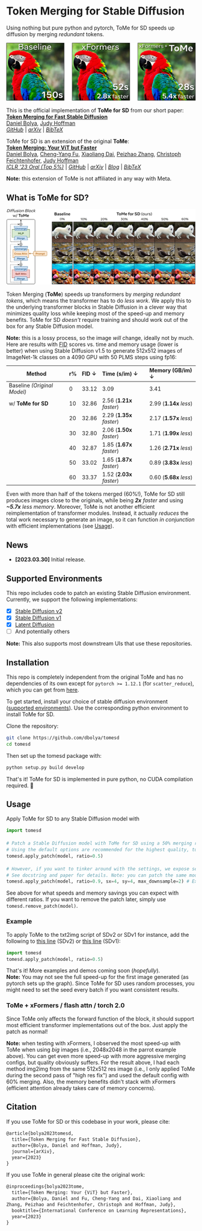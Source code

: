 # Token Merging for Stable Diffusion

Using nothing but pure python and pytorch, ToMe for SD speeds up diffusion by merging _redundant_ tokens.

![ToMe for SD applied on a 2048x2048 image.](examples/assets/teaser.jpg)

This is the official implementation of **ToMe for SD** from our short paper:  
**[Token Merging for Fast Stable Diffusion](https://arxiv.org/abs/TODO)**  
[Daniel Bolya](https://dbolya.github.io), [Judy Hoffman](https://faculty.cc.gatech.edu/~judy/)  
_[GitHub](https://github.com/dbolya/tomesd)_ | _[arXiv](https://arxiv.org/abs/TODO)_ | _[BibTeX](#citation)_

ToMe for SD is an extension of the original **ToMe**:  
**[Token Merging: Your ViT but Faster](https://arxiv.org/abs/2210.09461)**  
[Daniel Bolya](https://dbolya.github.io), 
[Cheng-Yang Fu](http://www.cs.unc.edu/~cyfu/),
[Xiaoliang Dai](https://sites.google.com/view/xiaoliangdai/),
[Peizhao Zhang](https://research.facebook.com/people/zhang-peizhao/),
[Christoph Feichtenhofer](https://feichtenhofer.github.io/),
[Judy Hoffman](https://faculty.cc.gatech.edu/~judy/)  
_[ICLR '23 Oral (Top 5%)](https://openreview.net/forum?id=JroZRaRw7Eu)_ | _[GitHub](https://github.com/facebookresearch/ToMe)_ | _[arXiv](https://arxiv.org/abs/2210.09461)_ | _[Blog](https://research.facebook.com/blog/2023/2/token-merging-your-vit-but-faster/)_ | _[BibTeX](https://github.com/facebookresearch/ToMe#citation)_

**Note:** this extension of ToMe is not affiliated in any way with Meta.


## What is ToMe for SD?
![A diffusion block with ToMe applied and the resulting images at different merge ratios.](examples/assets/method.jpg)

Token Merging (**ToMe**) speeds up transformers by _merging redundant tokens_, which means the transformer has to do _less work_. We apply this to the underlying transformer blocks in Stable Diffusion in a clever way that minimizes quality loss while keeping most of the speed-up and memory benefits. ToMe for SD _doesn't_ require training and should work out of the box for any Stable Diffusion model.

**Note:** this is a lossy process, so the image _will_ change, ideally not by much. Here are results with [FID](https://github.com/mseitzer/pytorch-fid) scores vs. time and memory usage (lower is better) when using Stable Diffusion v1.5 to generate 512x512 images of ImageNet-1k classes on a 4090 GPU with 50 PLMS steps using fp16:

| Method                      | r% | FID ↓  | Time (s/im) ↓            | Memory (GB/im) ↓        |
|-----------------------------|----|:------|:--------------------------|:------------------------|
| Baseline _(Original Model)_ | 0  | 33.12 | 3.09                      | 3.41                    |
| w/ **ToMe for SD**        | 10 | 32.86 | 2.56 (**1.21x** _faster_) | 2.99 (**1.14x** _less_) |
|                             | 20 | 32.86 | 2.29 (**1.35x** _faster_) | 2.17 (**1.57x** _less_) |
|                             | 30 | 32.80 | 2.06 (**1.50x** _faster_) | 1.71 (**1.99x** _less_) |
|                             | 40 | 32.87 | 1.85 (**1.67x** _faster_) | 1.26 (**2.71x** _less_) |
|                             | 50 | 33.02 | 1.65 (**1.87x** _faster_) | 0.89 (**3.83x** _less_) |
|                             | 60 | 33.37 | 1.52 (**2.03x** _faster_) | 0.60 (**5.68x** _less_) |

Even with more than half of the tokens merged (60%!), ToMe for SD still produces images close to the originals, while being _**2x** faster_ and using _**~5.7x** less memory_. Moreover, ToMe is not another efficient reimplementation of transformer modules. Instead, it actually _reduces_ the total work necessary to generate an image, so it can function _in conjunction_ with efficient implementations (see [Usage](#tome--xformers--flash-attn--torch-20)).

## News

 - **[2023.03.30]** Initial release.


## Supported Environments

This repo includes code to patch an existing Stable Diffusion environment. Currently, we support the following implementations:
 - [x] [Stable Diffusion v2](https://github.com/Stability-AI/stablediffusion)
 - [x] [Stable Diffusion v1](https://github.com/runwayml/stable-diffusion)
 - [x] [Latent Diffusion](https://github.com/CompVis/latent-diffusion)
 - [ ] And potentially others

**Note:** This also supports most downstream UIs that use these repositories.


## Installation

This repo is completely independent from the original ToMe and has no dependencies of its own except for ``pytorch >= 1.12.1`` (for `scatter_reduce`), which you can get from [here](https://pytorch.org/get-started/locally/).

To get started, install your choice of stable diffusion environment ([supported environments](#supported-environments)). Use the corresponding python environment to install ToMe for SD.

Clone the repository:
```bash
git clone https://github.com/dbolya/tomesd
cd tomesd
```
Then set up the tomesd package with:
```bash
python setup.py build develop
```
That's it! ToMe for SD is implemented in pure python, no CUDA compilation required. 🙂


## Usage
Apply ToMe for SD to any Stable Diffusion model with
```py
import tomesd

# Patch a Stable Diffusion model with ToMe for SD using a 50% merging ratio.
# Using the default options are recommended for the highest quality, tune ratio to suit your needs.
tomesd.apply_patch(model, ratio=0.5)

# However, if you want to tinker around with the settings, we expose several options.
# See docstring and paper for details. Note: you can patch the same model multiple times.
tomesd.apply_patch(model, ratio=0.9, sx=4, sy=4, max_downsample=2) # Extreme merging, expect diminishing returns
```
See above for what speeds and memory savings you can expect with different ratios.
If you want to remove the patch later, simply use `tomesd.remove_patch(model)`.

### Example
To apply ToMe to the txt2img script of SDv2 or SDv1 for instance, add the following to [this line](https://github.com/Stability-AI/stablediffusion/blob/fc1488421a2761937b9d54784194157882cbc3b1/scripts/txt2img.py#L220) (SDv2) or [this line](https://github.com/runwayml/stable-diffusion/blob/08ab4d326c96854026c4eb3454cd3b02109ee982/scripts/txt2img.py#L241) (SDv1):
```py
import tomesd
tomesd.apply_patch(model, ratio=0.5)
```
That's it! More examples and demos coming soon (_hopefully_).  
**Note:** You may not see the full speed-up for the first image generated (as pytorch sets up the graph). Since ToMe for SD uses random processes, you might need to set the seed every batch if you want consistent results.

### ToMe + xFormers / flash attn / torch 2.0
Since ToMe only affects the forward function of the block, it should support most efficient transformer implementations out of the box. Just apply the patch as normal!

**Note:** when testing with xFormers, I observed the most speed-up with ToMe when using _big_ images (i.e., 2048x2048 in the parrot example above). You can get even more speed-up with more aggressive merging configs, but quality obviously suffers. For the result above, I had each method img2img from the same 512x512 res image (i.e., I only applied ToMe during the second pass of "high res fix") and used the default config with 60% merging. Also, the memory benefits didn't stack with xFormers (efficient attention already takes care of memory concerns).


## Citation

If you use ToMe for SD or this codebase in your work, please cite:
```
@article{bolya2023tomesd,
  title={Token Merging for Fast Stable Diffusion},
  author={Bolya, Daniel and Hoffman, Judy},
  journal={arXiv},
  year={2023}
}
```
If you use ToMe in general please cite the original work:
```
@inproceedings{bolya2023tome,
  title={Token Merging: Your {ViT} but Faster},
  author={Bolya, Daniel and Fu, Cheng-Yang and Dai, Xiaoliang and Zhang, Peizhao and Feichtenhofer, Christoph and Hoffman, Judy},
  booktitle={International Conference on Learning Representations},
  year={2023}
}
```
